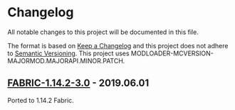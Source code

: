 # Changelog
All notable changes to this project will be documented in this file.

The format is based on [Keep a Changelog](http://keepachangelog.com/en/1.0.0/) and this project does not adhere to [Semantic Versioning](http://semver.org/spec/v2.0.0.html).
This project uses MODLOADER-MCVERSION-MAJORMOD.MAJORAPI.MINOR.PATCH.

## [FABRIC-1.14.2-3.0](https://github.com/TheIllusiveC4/CakeChomps/compare/ed2c35499418886c33f8fbdfb156af0001ceb285...1.14.x-fabric) - 2019.06.01
Ported to 1.14.2 Fabric.